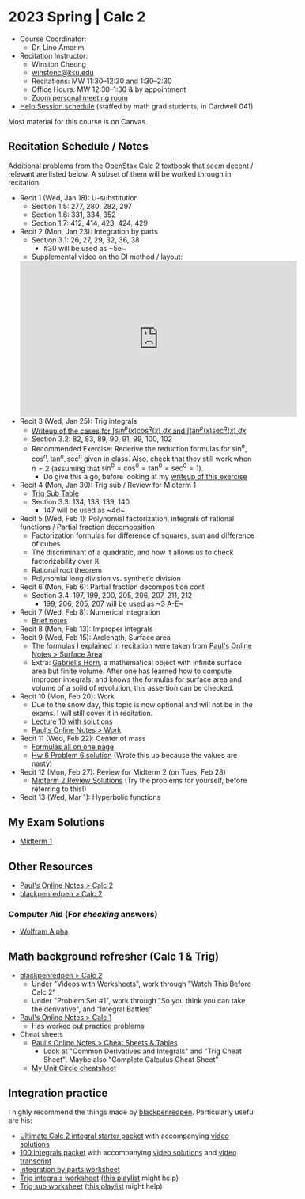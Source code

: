 # 2023 Spring | Calc 2

<style>
 a:visited {
  color: darkorchid
 }
</style>

* Course Coordinator:
  * Dr. Lino Amorim
* Recitation Instructor:
  * Winston Cheong
  * winstonc@ksu.edu
  * Recitations: MW 11:30&ndash;12:30 and 1:30&ndash;2:30
  * Office Hours: MW 12:30&ndash;1:30 & by appointment
  * [Zoom personal meeting room](https://ksu.zoom.us/j/2293865582?pwd=Z0dqUTQrUSt6THRBOW41SG43aitmdz09)
* [Help Session schedule](https://www.math.ksu.edu/student-success/undergraduate-success/help/helpsess.html) (staffed by math grad students, in Cardwell 041)

Most material for this course is on Canvas.

## Recitation Schedule / Notes

Additional problems from the OpenStax Calc 2 textbook that seem decent / relevant are listed below. A subset of them will be worked through in recitation.

* Recit 1 (Wed, Jan 18): U-substitution
  * Section 1.5: 277, 280, 282, 297
  * Section 1.6: 331, 334, 352
  * Section 1.7: 412, 414, 423, 424, 429
* Recit 2 (Mon, Jan 23): Integration by parts
  * Section 3.1: 26, 27, 29, 32, 36, 38
    * #30 will be used as ~5e~
  * Supplemental video on the DI method / layout:
  <iframe width="560" height="315" src="https://www.youtube.com/embed/8xPfNuXLSwk" title="YouTube video player" frameborder="0" allow="accelerometer; autoplay; clipboard-write; encrypted-media; gyroscope; picture-in-picture; web-share" allowfullscreen></iframe>
* Recit 3 (Wed, Jan 25): Trig integrals
  * [Writeup of the cases for $\int \sin^p(x) \cos^q(x) \ dx$ and $\int \tan^p(x) \sec^q(x) \ dx$](https://www.overleaf.com/read/nhsjpxjqjkpd)
  * Section 3.2: 82, 83, 89, 90, 91, 99, 100, 102
  * Recommended Exercise: Rederive the reduction formulas for $\sin^n, \cos^n, \tan^n, \sec^n$ given in class. Also, check that they still work when $n=2$ (assuming that $\sin^0 = \cos^0 = \tan^0 = \sec^0 = 1$).
    * Do give this a go, before looking at my [writeup of this exercise](https://www.overleaf.com/read/wqzshgqrpdjm)
* Recit 4 (Mon, Jan 30): Trig sub / Review for Midterm 1
  * [Trig Sub Table](https://www.overleaf.com/read/jjhvrxhqzzgg)
  * Section 3.3: 134, 138, 139, 140
    * 147 will be used as ~4d~
* Recit 5 (Wed, Feb 1): Polynomial factorization, integrals of rational functions / Partial fraction decomposition
  * Factorization formulas for difference of squares, sum and difference of cubes
  * The discriminant of a quadratic, and how it allows us to check factorizability over $\mathbb{R}$
  * Rational root theorem
  * Polynomial long division vs. synthetic division
* Recit 6 (Mon, Feb 6): Partial fraction decomposition cont
  * Section 3.4: 197, 199, 200, 205, 206, 207, 211, 212
    * 199, 206, 205, 207 will be used as ~3 A-E~
* Recit 7 (Wed, Feb 8): Numerical integration
  * [Brief notes](https://www.overleaf.com/read/sdrkwkrxchyc)
* Recit 8 (Mon, Feb 13): Improper Integrals
* Recit 9 (Wed, Feb 15): Arclength, Surface area
  * The formulas I explained in recitation were taken from [Paul's Online Notes > Surface Area](https://tutorial.math.lamar.edu/classes/calcii/surfacearea.aspx)
  * Extra: [Gabriel's Horn](https://www.wikiwand.com/en/Gabriel%27s_horn), a mathematical object with infinite surface area but finite volume. After one has learned how to compute improper integrals, and knows the formulas for surface area and volume of a solid of revolution, this assertion can be checked.
* Recit 10 (Mon, Feb 20): Work
  * Due to the snow day, this topic is now optional and will not be in the exams. I will still cover it in recitation.
  * [Lecture 10 with solutions](https://www.dropbox.com/s/f8am1t72huaesvt/lect-10-sol.pdf?dl=0)
  * [Paul's Online Notes > Work](https://tutorial.math.lamar.edu/Classes/CalcI/Work.aspx)
* Recit 11 (Wed, Feb 22): Center of mass
  * [Formulas all on one page](https://www.overleaf.com/read/wzsvhrzrgfvs)
  * [Hw 6 Problem 6 solution](https://www.dropbox.com/s/vqm7v0wfqiaw6sq/hw6.6.pdf?dl=0) (Wrote this up because the values are nasty)
* Recit 12 (Mon, Feb 27): Review for Midterm 2 (on Tues, Feb 28)
  * [Midterm 2 Review Solutions](https://www.dropbox.com/s/odsm9afh77fc1ls/review2-sol.pdf?dl=0) (Try the problems for yourself, before referring to this!)
* Recit 13 (Wed, Mar 1): Hyperbolic functions

## My Exam Solutions

* [Midterm 1](https://www.dropbox.com/s/ejbd30j570h6rcj/exam1-mysol.pdf?dl=0)

## Other Resources

* [Paul's Online Notes > Calc 2](https://tutorial.math.lamar.edu/classes/calcii/calcii.aspx)
* [blackpenredpen > Calc 2](https://www.blackpenredpen.com/calc2)

### Computer Aid (For *checking* answers)

* [Wolfram Alpha](https://www.wolframalpha.com/)

## Math background refresher (Calc 1 & Trig)

* [blackpenredpen > Calc 2](https://www.blackpenredpen.com/calc2)
  * Under "Videos with Worksheets", work through "Watch This Before Calc 2"
  * Under "Problem Set #1", work through "So you think you can take the derivative", and "Integral Battles"
* [Paul's Online Notes > Calc 1](https://tutorial.math.lamar.edu/classes/calci/calci.aspx)
  * Has worked out practice problems
* Cheat sheets
  * [Paul's Online Notes > Cheat Sheets & Tables](https://tutorial.math.lamar.edu/Extras/CheatSheets_Tables.aspx)
    * Look at "Common Derivatives and Integrals" and "Trig Cheat Sheet". Maybe also "Complete Calculus Cheat Sheet"
  * [My Unit Circle cheatsheet](https://www.overleaf.com/read/pjpffsrkrhfx)

## Integration practice

I highly recommend the things made by [blackpenredpen](https://www.blackpenredpen.com/calc2).
Particularly useful are his:

* [Ultimate Calc 2 integral starter packet](https://www.blackpenredpen.com/_files/ugd/287ba5_434067d1e62c46c184065780349cd084.pdf) with accompanying [video solutions](https://www.youtube.com/watch?v=XOUwIdufY9Y)
* [100 integrals packet](https://www.blackpenredpen.com/_files/ugd/287ba5_9809e0bcf44548b79263bf7e0c70ad17.pdf) with accompanying [video solutions](https://www.youtube.com/watch?v=dgm4-3-Iv3s) and [video transcript](https://www.blackpenredpen.com/_files/ugd/287ba5_62e3789012b14a77ae31c0986f993ecc.pdf)
* [Integration by parts worksheet](https://www.blackpenredpen.com/_files/ugd/287ba5_472a69bac7d74d3ab272d0dd6bccd170.pdf)
* [Trig integrals worksheet](https://www.blackpenredpen.com/_files/ugd/287ba5_4c6cd42fbf9a4cc58be455f39ef6267e.pdf) ([this playlist](https://www.youtube.com/playlist?list=PLj7p5OoL6vGyKrScQeswVIq5ud2Ui5wwX) might help)
* [Trig sub worksheet](https://www.blackpenredpen.com/_files/ugd/287ba5_f6e66543dc674672a69a3ada59d0005d.pdf) ([this playlist](https://www.youtube.com/playlist?list=PLj7p5OoL6vGwi8Fdeq-4ppvGmjx47a0Eo) might help)
